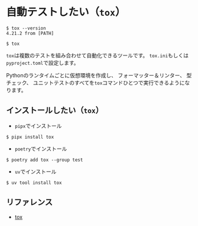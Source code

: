 # 自動テストしたい（`tox`）

```console
$ tox --version
4.21.2 from [PATH]

$ tox
```

`tox`は複数のテストを組み合わせて自動化できるツールです。
`tox.ini`もしくは`pyproject.toml`で設定します。

Pythonのランタイムごとに仮想環境を作成し、
フォーマッター＆リンター、
型チェック、
ユニットテストのすべてを`tox`コマンドひとつで実行できるようになります。

## インストールしたい（`tox`）

- `pipx`でインストール

```console
$ pipx install tox
```

- `poetry`でインストール

```console
$ poetry add tox --group test
```

- `uv`でインストール

```console
$ uv tool install tox
```

## リファレンス

- [tox](https://tox.wiki/)
